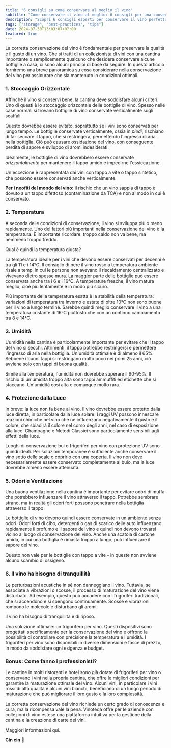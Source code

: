 ```yaml
---
title: "6 consigli su come conservare al meglio il vino"
subtitle: "Come conservare il vino al meglio: 6 consigli per una conservazione ideale"
description: "Scopri 6 consigli esperti per conservare il vino perfettamente. Garantisci un invecchiamento ottimale e preserva il sapore con queste linee guida essenziali."
tags: ["storage", "best-practices", "tips"]
date: 2024-07-30T13:03:07+07:00
featured: true
---
```


La corretta conservazione del vino è fondamentale per preservare la qualità e il gusto di un vino. Che si tratti di un collezionista di vini con una cantina importante o semplicemente qualcuno che desidera conservare alcune bottiglie a casa, ci sono alcuni principi di base da seguire. In questo articolo forniremo una breve panoramica su cosa considerare nella conservazione del vino per assicurare che sia mantenuto in condizioni ottimali.

### 1. Stoccaggio Orizzontale

Affinché il vino si conservi bene, la cantina deve soddisfare alcuni criteri. Uno di questi è lo stoccaggio orizzontale delle bottiglie di vino. Spesso nelle case normali si trovano bottiglie di vino conservate verticalmente sugli scaffali.

Questo dovrebbe essere evitato, soprattutto se i vini sono conservati per lungo tempo. Le bottiglie conservate verticalmente, ossia in *piedi*, rischiano di far seccare il tappo, che si restringerà, permettendo l'ingresso di aria nella bottiglia. Ciò può causare ossidazione del vino, con conseguente perdita di sapore e sviluppo di aromi indesiderati.

Idealmente, le bottiglie di vino dovrebbero essere conservate *orizzontalmente* per mantenere il tappo umido e impedirne l'essiccazione.

Un'eccezione è rappresentata dai vini con tappo a vite o tappo sintetico, che possono essere conservati anche verticalmente.

**Per i neofiti del mondo del vino:** il rischio che un vino sappia di tappo è dovuto a un tappo difettoso (contaminazione da TCA) e non al modo in cui è conservato.

### 2. Temperatura

A seconda delle condizioni di conservazione, il vino si sviluppa più o meno rapidamente. Uno dei fattori più importanti nella conservazione del vino è la temperatura. È importante ricordare: troppo caldo non va bene, ma nemmeno troppo freddo.

Qual è quindi la temperatura giusta?

La temperatura ideale per i vini che devono essere conservati per decenni è tra gli 11 e i 14°C. Il consiglio di bere il vino rosso a temperatura ambiente risale a tempi in cui le persone non avevano il riscaldamento centralizzato e vivevano dietro spesse mura. La maggior parte delle bottiglie può essere conservata anche tra i 6 e i 16°C. A temperature fresche, il vino matura meglio, cioè più lentamente e in modo più sicuro.

Più importante della temperatura esatta è la stabilità della temperatura: variazioni di temperatura tra inverno e estate di oltre 10°C non sono buone per il vino a lungo termine. Sarebbe quindi meglio conservare il vino a una temperatura costante di 16°C piuttosto che con un continuo cambiamento tra 8 e 14°C.

### 3. Umidità 

L'umidità nella cantina è particolarmente importante per evitare che il tappo del vino si secchi. Altrimenti, il tappo potrebbe restringersi e permettere l'ingresso di aria nella bottiglia. Un'umidità ottimale è di almeno il 65%. Sebbene i buoni tappi si restringano molto poco nei primi 25 anni, ciò avviene solo con tappi di buona qualità.

Simile alla temperatura, l'umidità non dovrebbe superare il 90-95%. Il rischio di un'umidità troppo alta sono tappi ammuffiti ed etichette che si staccano. Un'umidità così alta è comunque molto rara.
 
### 4. Protezione dalla Luce

In breve: la luce non fa bene al vino. Il vino dovrebbe essere protetto dalla luce diretta, in particolare dalla luce solare. I raggi UV possono innescare reazioni chimiche nel vino che ne influenzano negativamente il gusto e il colore, che sbiadirà il colore nel corso degli anni, nel caso di esposizione alla luce. Champagne e Metodi Classici sono particolamente sensibili agli effetti della luce.

Luoghi di conservazione bui o frigoriferi per vino con protezione UV sono quindi ideali. Per soluzioni temporanee è sufficiente anche conservare il vino sotto delle scale o coprirlo con una coperta. Il vino non deve necessariamente essere conservato completamente al buio, ma la luce dovrebbe almeno essere attenuata.

### 5. Odori e Ventilazione

Una buona ventilazione nella cantina è importante per evitare odori di muffa che potrebbero influenzare il vino attraverso il tappo. Potrebbe sembrare strano, ma in realtà gli odori forti possono penetrare nella bottiglia attraverso il tappo.

Le bottiglie di vino devono quindi essere conservate in un ambiente senza odori. Odori forti di cibo, detergenti o gas di scarico delle auto influenzano rapidamente il profumo e il sapore del vino e quindi non devono trovarsi vicino al luogo di conservazione del vino. Anche una scatola di cartone umida, in cui una bottiglia è rimasta troppo a lungo, può influenzare il sapore del vino.

Questo non vale per le bottiglie con tappo a vite - in queste non avviene alcuno scambio di ossigeno.

### 6. Il vino ha bisogno di tranquillità

Le perturbazioni acustiche in sé non danneggiano il vino. Tuttavia, se associate a vibrazioni o scosse, il processo di maturazione del vino viene disturbato. Ad esempio, questo può accadere con i frigoriferi tradizionali, che si accendono e si spengono continuamente. Scosse e vibrazioni rompono le molecole e disturbano gli aromi.

Il vino ha bisogno di tranquillità e di riposo.

Una soluzione ottimale: un frigorifero per vino. Questi dispositivi sono progettati specificamente per la conservazione del vino e offrono la possibilità di controllare con precisione la temperatura e l'umidità. I frigoriferi per vino sono disponibili in diverse dimensioni e fasce di prezzo, in modo da soddisfare ogni esigenza e budget.

### Bonus: Come fanno i professionisti?

Le cantine in molti ristoranti e hotel sono già dotate di frigoriferi per vino o conservano i vini nella propria cantina, che offre le migliori condizioni per garantire la maturazione ottimale del vino. Alcuni vini, in particolare i vini rossi di alta qualità e alcuni vini bianchi, beneficiano di un lungo periodo di maturazione che può migliorare il loro gusto e la loro complessità.

La corretta conservazione del vino richiede un certo grado di conoscenza e cura, ma la ricompensa vale la pena. Vinoteqa offre per le aziende con collezioni di vino estese una piattaforma intuitiva per la gestione della cantina e la creazione di carte dei vini.

Maggiori informazioni qui. 

**Cin cin 🍷**
